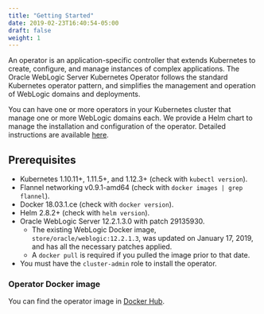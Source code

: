 ```yaml
---
title: "Getting Started"
date: 2019-02-23T16:40:54-05:00
draft: false
weight: 1
---
```


An operator is an application-specific controller that extends Kubernetes to create, configure, and manage instances
of complex applications. The Oracle WebLogic Server Kubernetes Operator follows the standard Kubernetes operator pattern, and
simplifies the management and operation of WebLogic domains and deployments.

You can have one or more operators in your Kubernetes cluster that manage one or more WebLogic domains each.
We provide a Helm chart to manage the installation and configuration of the operator.
Detailed instructions are available [here](install.md).


## Prerequisites

* Kubernetes 1.10.11+, 1.11.5+, and 1.12.3+  (check with `kubectl version`).
* Flannel networking v0.9.1-amd64 (check with `docker images | grep flannel`).
* Docker 18.03.1.ce (check with `docker version`).
* Helm 2.8.2+ (check with `helm version`).
* Oracle WebLogic Server 12.2.1.3.0 with patch 29135930.
   * The existing WebLogic Docker image, `store/oracle/weblogic:12.2.1.3`,
was updated on January 17, 2019, and has all the necessary patches applied.
   * A `docker pull` is required if you pulled the image prior to that date.
* You must have the `cluster-admin` role to install the operator.

### Operator Docker image

You can find the operator image in
[Docker Hub](https://hub.docker.com/r/oracle/weblogic-kubernetes-operator/).
